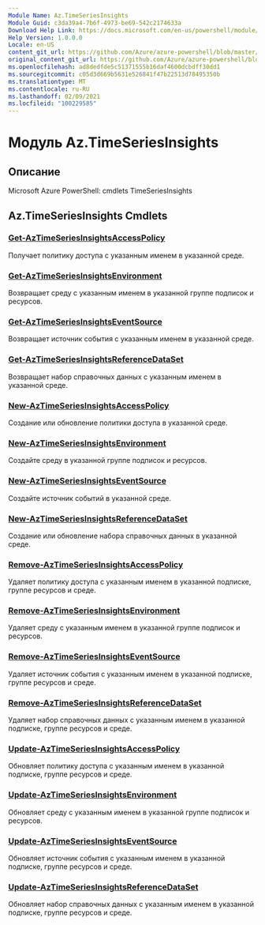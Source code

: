 ```yaml
---
Module Name: Az.TimeSeriesInsights
Module Guid: c3da39a4-7b6f-4973-be69-542c2174633a
Download Help Link: https://docs.microsoft.com/en-us/powershell/module/az.timeseriesinsights
Help Version: 1.0.0.0
Locale: en-US
content_git_url: https://github.com/Azure/azure-powershell/blob/master/src/TimeSeriesInsights/help/Az.TimeSeriesInsights.md
original_content_git_url: https://github.com/Azure/azure-powershell/blob/master/src/TimeSeriesInsights/help/Az.TimeSeriesInsights.md
ms.openlocfilehash: ad8dedfde5c51371555b16daf4600dcbdff30dd1
ms.sourcegitcommit: c05d3d669b5631e526841f47b22513d78495350b
ms.translationtype: MT
ms.contentlocale: ru-RU
ms.lasthandoff: 02/09/2021
ms.locfileid: "100229585"
---
```

# Модуль Az.TimeSeriesInsights
## Описание
Microsoft Azure PowerShell: cmdlets TimeSeriesInsights

## Az.TimeSeriesInsights Cmdlets
### [Get-AzTimeSeriesInsightsAccessPolicy](Get-AzTimeSeriesInsightsAccessPolicy.md)
Получает политику доступа с указанным именем в указанной среде.

### [Get-AzTimeSeriesInsightsEnvironment](Get-AzTimeSeriesInsightsEnvironment.md)
Возвращает среду с указанным именем в указанной группе подписок и ресурсов.

### [Get-AzTimeSeriesInsightsEventSource](Get-AzTimeSeriesInsightsEventSource.md)
Возвращает источник события с указанным именем в указанной среде.

### [Get-AzTimeSeriesInsightsReferenceDataSet](Get-AzTimeSeriesInsightsReferenceDataSet.md)
Возвращает набор справочных данных с указанным именем в указанной среде.

### [New-AzTimeSeriesInsightsAccessPolicy](New-AzTimeSeriesInsightsAccessPolicy.md)
Создание или обновление политики доступа в указанной среде.

### [New-AzTimeSeriesInsightsEnvironment](New-AzTimeSeriesInsightsEnvironment.md)
Создайте среду в указанной группе подписок и ресурсов.

### [New-AzTimeSeriesInsightsEventSource](New-AzTimeSeriesInsightsEventSource.md)
Создайте источник событий в указанной среде.

### [New-AzTimeSeriesInsightsReferenceDataSet](New-AzTimeSeriesInsightsReferenceDataSet.md)
Создание или обновление набора справочных данных в указанной среде.

### [Remove-AzTimeSeriesInsightsAccessPolicy](Remove-AzTimeSeriesInsightsAccessPolicy.md)
Удаляет политику доступа с указанным именем в указанной подписке, группе ресурсов и среде.

### [Remove-AzTimeSeriesInsightsEnvironment](Remove-AzTimeSeriesInsightsEnvironment.md)
Удаляет среду с указанным именем в указанной группе подписок и ресурсов.

### [Remove-AzTimeSeriesInsightsEventSource](Remove-AzTimeSeriesInsightsEventSource.md)
Удаляет источник события с указанным именем в указанной подписке, группе ресурсов и среде.

### [Remove-AzTimeSeriesInsightsReferenceDataSet](Remove-AzTimeSeriesInsightsReferenceDataSet.md)
Удаляет набор справочных данных с указанным именем в указанной подписке, группе ресурсов и среде.

### [Update-AzTimeSeriesInsightsAccessPolicy](Update-AzTimeSeriesInsightsAccessPolicy.md)
Обновляет политику доступа с указанным именем в указанной подписке, группе ресурсов и среде.

### [Update-AzTimeSeriesInsightsEnvironment](Update-AzTimeSeriesInsightsEnvironment.md)
Обновляет среду с указанным именем в указанной группе подписок и ресурсов.

### [Update-AzTimeSeriesInsightsEventSource](Update-AzTimeSeriesInsightsEventSource.md)
Обновляет источник события с указанным именем в указанной подписке, группе ресурсов и среде.

### [Update-AzTimeSeriesInsightsReferenceDataSet](Update-AzTimeSeriesInsightsReferenceDataSet.md)
Обновляет набор справочных данных с указанным именем в указанной подписке, группе ресурсов и среде.

